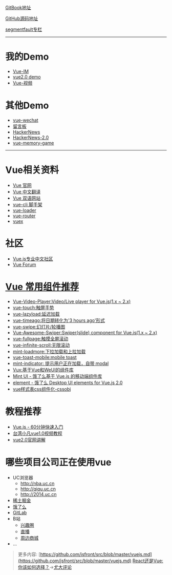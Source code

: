 [GitBook地址](https://mrleo.gitbooks.io/books/content/codes/Vue/)

[GitHub源码地址](https://github.com/MrLeo/books/tree/master/codes/Vue)

[segmentfault专栏](https://segmentfault.com/blog/mr-leo)
- - - 
# 我的Demo

- [Vue-IM](https://github.com/MrLeo/vue-im-demo)
- [vue2.0 demo](https://github.com/MrLeo/vue2-demo)
- [Vue-视频](https://github.com/MrLeo/vue-demo)

# 其他Demo

- [vue-wechat](https://github.com/useryangtao/vue-wechat)
- [留言板](https://github.com/kenberkeley/vue-demo)
- [HackerNews](https://github.com/vuejs/vue-hackernews)
- [HackerNews-2.0](https://github.com/vuejs/vue-hackernews-2.0)
- [vue-memory-game](https://github.com/leftstick/vue-memory-game)

- - - - -
# Vue相关资料

- [Vue 官网](http://cn.vuejs.org/)
- [Vue 中文翻译](http://vuefe.cn/)
- [Vue 双语网站](http://vue.sike.io/)
- [vue-cli 脚手架](https://github.com/vuejs/vue-cli)
- [vue-loader](http://vue-loader.vuejs.org/en/index.html)
- [vue-router](https://github.com/vuejs/vue-router)
- [vuex](https://github.com/vuejs/vuex)

# 社区

- [Vue.js专业中文社区](http://vue-js.com/)
- [Vue Forum](http://forum.vuejs.org/)

# [Vue 常用组件推荐](https://github.com/vuejs/awesome-vue#libraries--plugins)

- [Vue-Video-Player:Video/Live player for Vue.js(1.x ~ 2.x) ](https://github.com/surmon-china/vue-video-player)
- [vue-touch:触屏手势](https://github.com/vuejs/vue-touch)
- [vue-lazyload:延迟加载](https://github.com/hilongjw/vue-lazyload)
- [vue-timeago:将日期转化为'3 hours ago'形式](https://github.com/egoist/vue-timeago)
- [vue-swipe:幻灯片/轮播图](https://github.com/ElemeFE/vue-swipe)
- [Vue-Awesome-Swiper:Swiper(slide) component for Vue.js(1.x ~ 2.x) ](https://github.com/surmon-china/vue-awesome-swiper)
- [vue-fullpage:触摸全屏滚动](https://github.com/wendaosanshou/vue-fullpage)
- [vue-infinite-scroll:无限滚动](https://github.com/ElemeFE/vue-infinite-scroll)
- [mint-loadmore:下拉加载和上拉加载](https://github.com/mint-ui/mint-loadmore)
- [vue-toast-mobile:mobile toast](https://github.com/ElemeFE/vue-toast-mobile)
- [mint-indicator: 提示用户正在加载，自带 modal](https://github.com/mint-ui/mint-indicator)
- [Vux:基于Vue和WeUI的组件库](https://vuxjs.gitbooks.io/vux/content/)
- [Mint UI - 饿了么基于 Vue.js 的移动端组件库](http://mint-ui.github.io/#!/zh-cn)
- [element - 饿了么 Desktop UI elements for Vue.js 2.0](https://github.com/ElemeFE/element)
- [vue样式表css组件化-cssobj](https://github.com/cssobj/cssobj)

# 教程推荐

- [Vue.js - 60分钟快速入门](http://www.cnblogs.com/keepfool/p/5619070.html)
- [台湾小凡vue1.0视频教程](https://github.com/bhnddowinf/vuejs-learn)
- [vue2.0官网讲解](https://github.com/bhnddowinf/vuejs2-learn)

# 哪些项目公司正在使用vue

- UC浏览器
    - <http://nba.uc.cn>
    - <http://qiqu.uc.cn>
    - <http://2014.uc.cn>
- [稀土掘金](https://gold.xitu.io/)
- [饿了么](https://github.com/ElemeFE/element)
- [GitLab](https://about.gitlab.com/2016/10/20/why-we-chose-vue/)
- B站
    - [兴趣圈](http://www.im9.com/index.html)
    - [直播](http://live.bilibili.com/)
    - [周边商城](http://bmall.bilibili.com/)
- ...

> 更多内容:
> [https://github.com/jsfront/src/blob/master/vuejs.md](https://github.com/jsfront/src/blob/master/vuejs.md)
> [React还是Vue:你该如何选择？](https://zhuanlan.zhihu.com/p/24548677)→[尤大评论](https://medium.com/@youyuxi/pretty-good-comparison-overall-but-a-few-points-id-like-to-discuss-e4f6460e75d5#.m0aw1eaua)